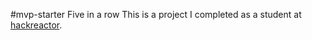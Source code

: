 #mvp-starter
Five in a row
This is a project I completed as a student at [hackreactor](http://hackreactor.com).
